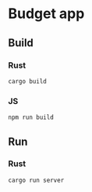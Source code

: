 # Budget app
## Build
### Rust
```
cargo build
```
### JS
```
npm run build
```
## Run
### Rust
```
cargo run server
```
